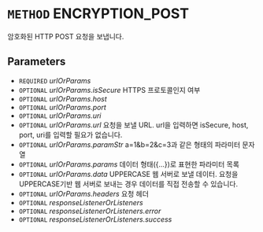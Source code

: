 # `METHOD` ENCRYPTION_POST
암호화된 HTTP POST 요청을 보냅니다.

## Parameters
* `REQUIRED` *urlOrParams*
* `OPTIONAL` *urlOrParams.isSecure* HTTPS 프로토콜인지 여부
* `OPTIONAL` *urlOrParams.host*
* `OPTIONAL` *urlOrParams.port*
* `OPTIONAL` *urlOrParams.uri*
* `OPTIONAL` *urlOrParams.url* 요청을 보낼 URL. url을 입력하면 isSecure, host, port, uri를 입력할 필요가 없습니다.
* `OPTIONAL` *urlOrParams.paramStr* a=1&b=2&c=3과 같은 형태의 파라미터 문자열
* `OPTIONAL` *urlOrParams.params* 데이터 형태({...})로 표현한 파라미터 목록
* `OPTIONAL` *urlOrParams.data* UPPERCASE 웹 서버로 보낼 데이터. 요청을 UPPERCASE기반 웹 서버로 보내는 경우 데이터를 직접 전송할 수 있습니다.
* `OPTIONAL` *urlOrParams.headers* 요청 헤더
* `OPTIONAL` *responseListenerOrListeners*
* `OPTIONAL` *responseListenerOrListeners.error*
* `OPTIONAL` *responseListenerOrListeners.success*
